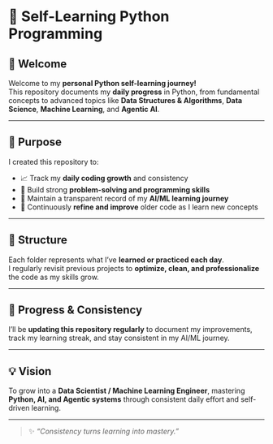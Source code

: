 # 🧠 Self-Learning Python Programming  

## 🚀 Welcome  

Welcome to my **personal Python self-learning journey!**  
This repository documents my **daily progress** in Python, from fundamental concepts to advanced topics like **Data Structures & Algorithms**, **Data Science**, **Machine Learning**, and **Agentic AI**.  

---

## 🌱 Purpose  

I created this repository to:  
- 📈 Track my **daily coding growth** and consistency  
- 🧩 Build strong **problem-solving and programming skills**  
- 🧠 Maintain a transparent record of my **AI/ML learning journey**  
- 🔁 Continuously **refine and improve** older code as I learn new concepts  

---

## 📁 Structure  

Each folder represents what I’ve **learned or practiced each day**.  
I regularly revisit previous projects to **optimize, clean, and professionalize** the code as my skills grow.  

---

## 🔄 Progress & Consistency  

I’ll be **updating this repository regularly** to document my improvements, track my learning streak, and stay consistent in my AI/ML journey.  

---

## 💡 Vision  

To grow into a **Data Scientist / Machine Learning Engineer**, mastering **Python, AI, and Agentic systems** through consistent daily effort and self-driven learning.  

---

> ✨ *“Consistency turns learning into mastery.”*  
